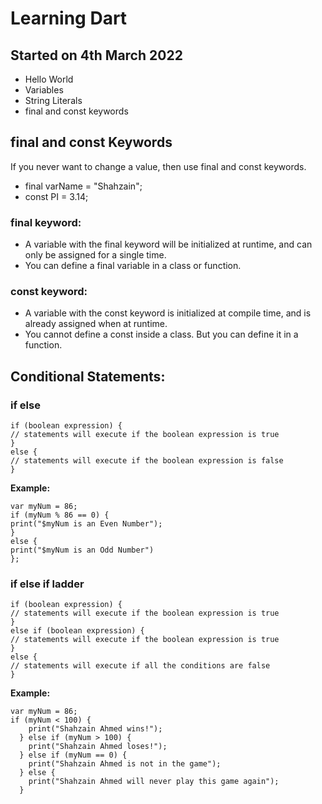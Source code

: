 # Learning Dart 
## Started on 4th March 2022
* Hello World
* Variables
* String Literals
* final and const keywords

## final and const Keywords
If you never want to change a value, then use final and const keywords.
* final varName = "Shahzain";
* const PI = 3.14;

### final keyword:
- A variable with the final keyword will be initialized at runtime, and can only be assigned for a single time.
- You can define a final variable in a class or function.

### const keyword:
- A variable with the const keyword is initialized at compile time, and is already assigned when at runtime. 
- You cannot define a const inside a class. But you can define it in a function.

## Conditional Statements:
### if else
```
if (boolean expression) {
// statements will execute if the boolean expression is true
}
else {
// statements will execute if the boolean expression is false
}
```

**Example:**
``` 
var myNum = 86;
if (myNum % 86 == 0) {
print("$myNum is an Even Number");
}
else {
print("$myNum is an Odd Number")
};
```
### if else if ladder
```
if (boolean expression) {
// statements will execute if the boolean expression is true
}
else if (boolean expression) {
// statements will execute if the boolean expression is true
}
else {
// statements will execute if all the conditions are false
}
```
**Example:**
``` 
var myNum = 86;
if (myNum < 100) {
    print("Shahzain Ahmed wins!");
  } else if (myNum > 100) {
    print("Shahzain Ahmed loses!");
  } else if (myNum == 0) {
    print("Shahzain Ahmed is not in the game");
  } else {
    print("Shahzain Ahmed will never play this game again");
  }
```
